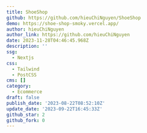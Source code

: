 ```yaml
---
title: ShoeShop
github: https://github.com/hieuChiNguyen/ShoeShop
demo: https://shoe-shop-smoky.vercel.app/
author: hieuChiNguyen
author_link: https://github.com/hieuChiNguyen
date: 2023-11-28T04:46:45.968Z
description: ''
ssg:
  - Nextjs
css:
  - Tailwind
  - PostCSS
cms: []
category:
  - Ecommerce
draft: false
publish_date: '2023-08-22T08:52:10Z'
update_date: '2023-09-22T16:45:33Z'
github_star: 2
github_fork: 0
---
```

